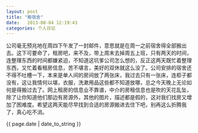 ```yaml
---
layout: post
title: "搬宿舍"
date:   2013-08-04 12:19:43
categories: 个人日记
---
```


<p>    公司毫无预兆地在周四下午发了一封邮件，意思就是在周一之前宿舍得全部搬出去。这下可要命了，租房吧，来不及，带上周末去掉周五上班，只有两天的时间，连整理东西的时间都嫌紧迫，不知道这坑爹公司怎么想的，反正这两天既忙着整理东西，又忙着看租房信息，苦不堪言，美好的双休就这么没了。公司安排的宿舍还不得不吐槽一下，本来是单人间的房间放了两张床，我过去只有一张床，连柜子都没有，这让我情何以堪，衣服，洗漱用品这些都不知道放哪，总之今天晚上无论如何是得搬过去了。网上租房的信息业不靠谱，中介的房租信息也是吹的天花乱坠，除了让你知道他们那边有房源外，其他的图片，描述都是假的，这对我们找房又增加了困难度。希望这两天能尽早找到合适的房源搬进去住下吧，别再这么折腾我了，真心吃不消。</p>
<p>{{ page.date | date_to_string }}</p>
